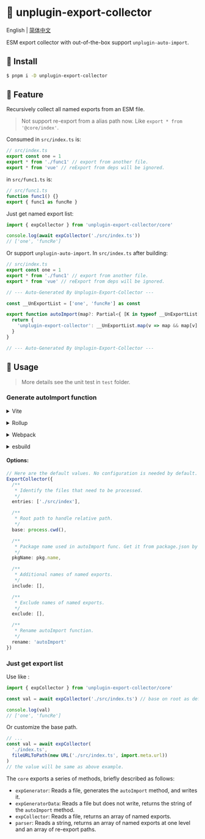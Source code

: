 # :tada: unplugin-export-collector

English | [简体中文](./README-zh.md)

ESM export collector with out-of-the-box support `unplugin-auto-import`.

## :hammer: Install

```sh
$ pnpm i -D unplugin-export-collector
```

## :rocket: Feature

Recursively collect all named exports from an ESM file.

> Not support re-export from a alias path now. Like `export * from '@core/index'`.

Consumed in `src/index.ts` is:

```js
// src/index.ts
export const one = 1
export * from './func1' // export from another file.
export * from 'vue' // reExport from deps will be ignored.
```

in `src/func1.ts` is:

```js
// src/func1.ts
function func1() {}
export { func1 as funcRe }
```

Just get named export list:

```js
import { expCollector } from 'unplugin-export-collector/core'

console.log(await expCollector('./src/index.ts'))
// ['one', 'funcRe']
```

Or support `unplugin-auto-import`. In `src/index.ts` after building:

```js
// src/index.ts
export const one = 1
export * from './func1' // export from another file.
export * from 'vue' // reExport from deps will be ignored.

// --- Auto-Generated By Unplugin-Export-Collector ---

const __UnExportList = ['one', 'funcRe'] as const

export function autoImport(map?: Partial<{ [K in typeof __UnExportList[number]]: string }>): Record<string, (string | [string, string])[]> {
  return {
    'unplugin-export-collector': __UnExportList.map(v => map && map[v] ? [v, map[v]] as [string, string] : v),
  }
}

// --- Auto-Generated By Unplugin-Export-Collector ---
```

## :wrench: Usage

> More details see the unit test in `test` folder.

### Generate autoImport function

<details>
<summary>Vite</summary><br>

```ts
// vite.config.ts
import ExportCollector from 'unplugin-export-collector/vite'

export default defineConfig({
  plugins: [
    ExportCollector({ /* options */ }),
  ],
})
```

<br></details>

<details>
<summary>Rollup</summary><br>

```ts
// rollup.config.js
import ExportCollector from 'unplugin-export-collector/rollup'

export default {
  plugins: [
    ExportCollector({ /* options */ }),
    // other plugins
  ],
}
```

<br></details>

<details>
<summary>Webpack</summary><br>

```ts
// webpack.config.js
module.exports = {
  /* ... */
  plugins: [
    require('unplugin-export-collector/webpack').default({ /* options */ }),
  ],
}
```

<br></details>

<details>
<summary>esbuild</summary><br>

```ts
// esbuild.config.js
import { build } from 'esbuild'
import ExportCollector from 'unplugin-export-collector/esbuild'

build({
  /* ... */
  plugins: [
    ExportCollector({
      /* options */
    }),
  ],
})
```

<br></details>

#### Options:

```ts
// Here are the default values. No configuration is needed by default. `ExportCollector()`
ExportCollector({
  /**
   * Identify the files that need to be processed.
   */
  entries: ['./src/index'],

  /**
   * Root path to handle relative path.
   */
  base: process.cwd(),

  /**
   * Package name used in autoImport func. Get it from package.json by default.
   */
  pkgName: pkg.name,

  /**
   * Additional names of named exports.
   */
  include: [],

  /**
   * Exclude names of named exports.
   */
  exclude: [],

  /**
   * Rename autoImport function.
   */
  rename: 'autoImport'
})
```

### Just get export list

Use like :

```js
import { expCollector } from 'unplugin-export-collector/core'

const val = await expCollector('./src/index.ts') // base on root as default.

console.log(val)
// ['one', 'funcRe']
```

Or customize the base path.

```js
// ...
const val = await expCollector(
  './index.ts',
  fileURLToPath(new URL('./src/index.ts', import.meta.url))
)
// the value will be same as above example.
```

The `core` exports a series of methods, briefly described as follows:

- `expGenerator`: Reads a file, generates the `autoImport` method, and writes it.
- `expGeneratorData`: Reads a file but does not write, returns the string of the `autoImport` method.
- `expCollector`: Reads a file, returns an array of named exports.
- `parser`: Reads a string, returns an array of named exports at one level and an array of re-export paths.
